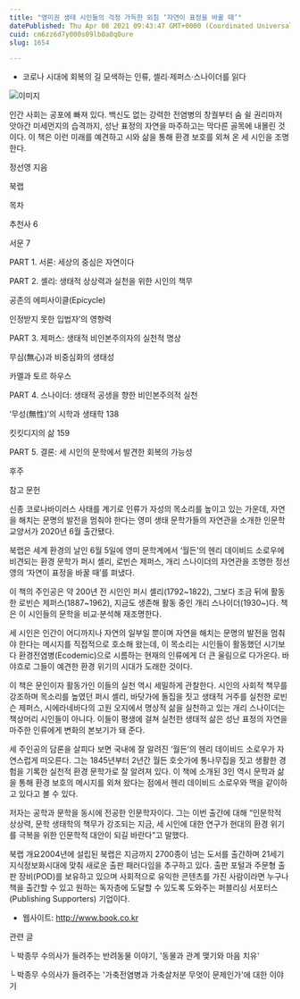 ```yaml
---
title: "영미권 생태 시인들의 걱정 가득한 외침 ‘자연이 표정을 바꿀 때’"
datePublished: Thu Apr 08 2021 09:43:47 GMT+0000 (Coordinated Universal Time)
cuid: cm6zz6d7y000s09lb0a0q0ure
slug: 1654

---
```



- 코로나 시대에 회복의 길 모색하는 인류, 셸리·제퍼스·스나이더를 읽다

![이미지](https://cdn.hashnode.com/res/hashnode/image/upload/v1739247702511/a690a4f0-ea12-4ca4-b083-7f21747135ac.jpeg)

인간 사회는 공포에 빠져 있다. 백신도 없는 강력한 전염병의 창궐부터 숨 쉴 권리마저 앗아간 미세먼지의 습격까지, 성난 표정의 자연을 마주하고는 막다른 골목에 내몰린 것이다. 이 책은 이런 미래를 예견하고 시와 삶을 통해 환경 보호를 외쳐 온 세 시인을 조명한다.

정선영 지음

북랩

목차

추천사 6

서문 7

PART 1. 서론: 세상의 중심은 자연이다

PART 2. 셸리: 생태적 상상력과 실천을 위한 시인의 책무

공존의 에피사이클(Epicycle)

인정받지 못한 입법자’의 영향력

PART 3. 제퍼스: 생태적 비인본주의자의 실천적 명상

무심(無心)과 비중심화의 생태성

카멜과 토르 하우스

PART 4. 스나이더: 생태적 공생을 향한 비인본주의적 실천

‘무성(無性)’의 시학과 생태학 138

킷킷디지의 삶 159

PART 5. 결론: 세 시인의 문학에서 발견한 회복의 가능성

후주

참고 문헌

신종 코로나바이러스 사태를 계기로 인류가 자성의 목소리를 높이고 있는 가운데, 자연을 해치는 문명의 발전을 멈춰야 한다는 영미 생태 문학가들의 자연관을 소개한 인문학 교양서가 2020년 6월 출간됐다.

북랩은 세계 환경의 날인 6월 5일에 영미 문학계에서 ‘월든’의 헨리 데이비드 소로우에 비견되는 환경 문학가 퍼시 셸리, 로빈슨 제퍼스, 개리 스나이더의 자연관을 조명한 정선영의 ‘자연이 표정을 바꿀 때’를 펴냈다.

이 책의 주인공은 약 200년 전 시인인 퍼시 셸리(1792~1822), 그보다 조금 뒤에 활동한 로빈슨 제퍼스(1887~1962), 지금도 생존해 활동 중인 개리 스나이더(1930~)다. 책은 이 시인들의 문학을 비교·분석해 재조명한다.

세 시인은 인간이 어디까지나 자연의 일부일 뿐이며 자연을 해치는 문명의 발전을 멈춰야 한다는 메시지를 직접적으로 호소해 왔는데, 이 목소리는 시인들이 활동했던 시기보다 환경전염병(Ecodemic)으로 시름하는 현재의 인류에게 더 큰 울림으로 다가온다. 바야흐로 그들이 예견한 환경 위기의 시대가 도래한 것이다.

이 책은 문인이자 활동가인 이들의 실천 역시 세밀하게 관찰한다. 시인의 사회적 책무를 강조하며 목소리를 높였던 퍼시 셸리, 바닷가에 돌집을 짓고 생태적 거주를 실천한 로빈슨 제퍼스, 시에라네바다의 고원 오지에서 명상적 삶을 실천하고 있는 개리 스나이더는 책상머리 시인들이 아니다. 이들이 평생에 걸쳐 실천한 생태적 삶은 성난 표정의 자연을 마주한 인류에게 변화의 본보기가 돼 준다.

세 주인공의 담론을 살피다 보면 국내에 잘 알려진 ‘월든’의 헨리 데이비드 소로우가 자연스럽게 떠오른다. 그는 1845년부터 2년간 월든 호숫가에 통나무집을 짓고 생활한 경험을 기록한 실천적 환경 문학가로 잘 알려져 있다. 이 책에 소개된 3인 역시 문학과 삶을 통해 환경 보호의 메시지를 외쳐 왔다는 점에서 헨리 데이비드 소로우와 맥을 같이하고 있다고 볼 수 있다.

저자는 공학과 문학을 동시에 전공한 인문학자이다. 그는 이번 출간에 대해 “인문학적 상상력, 문학 생태학의 책무가 강조되는 지금, 세 시인에 대한 연구가 현대의 환경 위기를 극복을 위한 인문학적 대안이 되길 바란다”고 말했다.

북랩 개요2004년에 설립된 북랩은 지금까지 2700종이 넘는 도서를 출간하며 21세기 지식정보화시대에 맞춰 새로운 출판 패러다임을 추구하고 있다. 출판 포털과 주문형 출판 장비(POD)를 보유하고 있으며 사회적으로 유익한 콘텐츠를 가진 사람이라면 누구나 책을 출간할 수 있고 원하는 독자층에 도달할 수 있도록 도와주는 퍼블리싱 서포터스(Publishing Supporters) 기업이다.

- 웹사이트: http://www.book.co.kr

관련 글

└ 박종무 수의사가 들려주는 반려동물 이야기, '동물과 관계 맺기와 마음 치유'

└ 박종무 수의사가 들려주는 '가축전염병과 가축살처분 무엇이 문제인가'에 대한 이야기